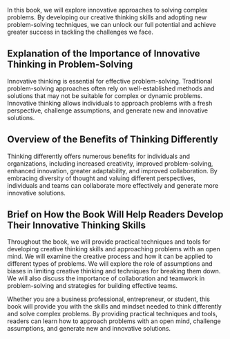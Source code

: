 
In this book, we will explore innovative approaches to solving complex problems. By developing our creative thinking skills and adopting new problem-solving techniques, we can unlock our full potential and achieve greater success in tackling the challenges we face.

Explanation of the Importance of Innovative Thinking in Problem-Solving
-----------------------------------------------------------------------

Innovative thinking is essential for effective problem-solving. Traditional problem-solving approaches often rely on well-established methods and solutions that may not be suitable for complex or dynamic problems. Innovative thinking allows individuals to approach problems with a fresh perspective, challenge assumptions, and generate new and innovative solutions.

Overview of the Benefits of Thinking Differently
------------------------------------------------

Thinking differently offers numerous benefits for individuals and organizations, including increased creativity, improved problem-solving, enhanced innovation, greater adaptability, and improved collaboration. By embracing diversity of thought and valuing different perspectives, individuals and teams can collaborate more effectively and generate more innovative solutions.

Brief on How the Book Will Help Readers Develop Their Innovative Thinking Skills
--------------------------------------------------------------------------------

Throughout the book, we will provide practical techniques and tools for developing creative thinking skills and approaching problems with an open mind. We will examine the creative process and how it can be applied to different types of problems. We will explore the role of assumptions and biases in limiting creative thinking and techniques for breaking them down. We will also discuss the importance of collaboration and teamwork in problem-solving and strategies for building effective teams.

Whether you are a business professional, entrepreneur, or student, this book will provide you with the skills and mindset needed to think differently and solve complex problems. By providing practical techniques and tools, readers can learn how to approach problems with an open mind, challenge assumptions, and generate new and innovative solutions.
